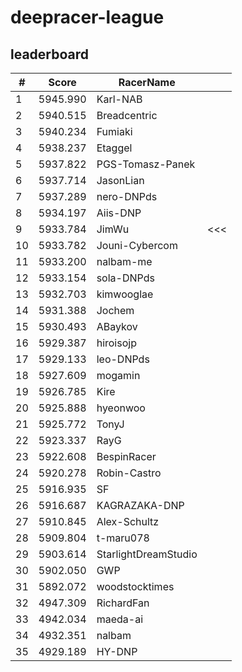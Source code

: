 # deepracer-league

## leaderboard

<!-- leaderboard -->
| # | Score | RacerName |   |
| - | ----- | --------- | - |
| 1 | 5945.990 | Karl-NAB | |
| 2 | 5940.515 | Breadcentric | |
| 3 | 5940.234 | Fumiaki | |
| 4 | 5938.237 | Etaggel | |
| 5 | 5937.822 | PGS-Tomasz-Panek | |
| 6 | 5937.714 | JasonLian | |
| 7 | 5937.289 | nero-DNPds | |
| 8 | 5934.197 | Aiis-DNP | |
| 9 | 5933.784 | JimWu | <<< |
| 10 | 5933.782 | Jouni-Cybercom | |
| 11 | 5933.200 | nalbam-me | |
| 12 | 5933.154 | sola-DNPds | |
| 13 | 5932.703 | kimwooglae | |
| 14 | 5931.388 | Jochem | |
| 15 | 5930.493 | ABaykov | |
| 16 | 5929.387 | hiroisojp | |
| 17 | 5929.133 | leo-DNPds | |
| 18 | 5927.609 | mogamin | |
| 19 | 5926.785 | Kire | |
| 20 | 5925.888 | hyeonwoo | |
| 21 | 5925.772 | TonyJ | |
| 22 | 5923.337 | RayG | |
| 23 | 5922.608 | BespinRacer | |
| 24 | 5920.278 | Robin-Castro | |
| 25 | 5916.935 | SF | |
| 26 | 5916.687 | KAGRAZAKA-DNP | |
| 27 | 5910.845 | Alex-Schultz | |
| 28 | 5909.804 | t-maru078 | |
| 29 | 5903.614 | StarlightDreamStudio | |
| 30 | 5902.050 | GWP | |
| 31 | 5892.072 | woodstocktimes | |
| 32 | 4947.309 | RichardFan | |
| 33 | 4942.034 | maeda-ai | |
| 34 | 4932.351 | nalbam | |
| 35 | 4929.189 | HY-DNP | |
